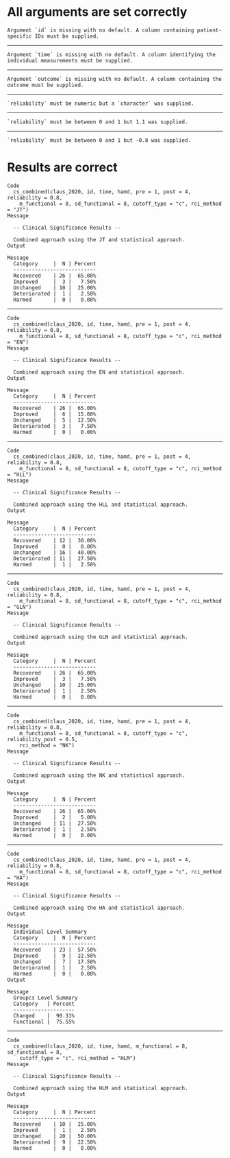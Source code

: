 # All arguments are set correctly

    Argument `id` is missing with no default. A column containing patient-specific IDs must be supplied.

---

    Argument `time` is missing with no default. A column identifying the individual measurements must be supplied.

---

    Argument `outcome` is missing with no default. A column containing the outcome must be supplied.

---

    `reliability` must be numeric but a `character` was supplied.

---

    `reliability` must be between 0 and 1 but 1.1 was supplied.

---

    `reliability` must be between 0 and 1 but -0.8 was supplied.

# Results are correct

    Code
      cs_combined(claus_2020, id, time, hamd, pre = 1, post = 4, reliability = 0.8,
        m_functional = 8, sd_functional = 8, cutoff_type = "c", rci_method = "JT")
    Message
      
      -- Clinical Significance Results --
      
      Combined approach using the JT and statistical approach.
    Output
      
    Message
      Category     |  N | Percent
      ---------------------------
      Recovered    | 26 |  65.00%
      Improved     |  3 |   7.50%
      Unchanged    | 10 |  25.00%
      Deteriorated |  1 |   2.50%
      Harmed       |  0 |   0.00%

---

    Code
      cs_combined(claus_2020, id, time, hamd, pre = 1, post = 4, reliability = 0.8,
        m_functional = 8, sd_functional = 8, cutoff_type = "c", rci_method = "EN")
    Message
      
      -- Clinical Significance Results --
      
      Combined approach using the EN and statistical approach.
    Output
      
    Message
      Category     |  N | Percent
      ---------------------------
      Recovered    | 26 |  65.00%
      Improved     |  6 |  15.00%
      Unchanged    |  5 |  12.50%
      Deteriorated |  3 |   7.50%
      Harmed       |  0 |   0.00%

---

    Code
      cs_combined(claus_2020, id, time, hamd, pre = 1, post = 4, reliability = 0.8,
        m_functional = 8, sd_functional = 8, cutoff_type = "c", rci_method = "HLL")
    Message
      
      -- Clinical Significance Results --
      
      Combined approach using the HLL and statistical approach.
    Output
      
    Message
      Category     |  N | Percent
      ---------------------------
      Recovered    | 12 |  30.00%
      Improved     |  0 |   0.00%
      Unchanged    | 16 |  40.00%
      Deteriorated | 11 |  27.50%
      Harmed       |  1 |   2.50%

---

    Code
      cs_combined(claus_2020, id, time, hamd, pre = 1, post = 4, reliability = 0.8,
        m_functional = 8, sd_functional = 8, cutoff_type = "c", rci_method = "GLN")
    Message
      
      -- Clinical Significance Results --
      
      Combined approach using the GLN and statistical approach.
    Output
      
    Message
      Category     |  N | Percent
      ---------------------------
      Recovered    | 26 |  65.00%
      Improved     |  3 |   7.50%
      Unchanged    | 10 |  25.00%
      Deteriorated |  1 |   2.50%
      Harmed       |  0 |   0.00%

---

    Code
      cs_combined(claus_2020, id, time, hamd, pre = 1, post = 4, reliability = 0.8,
        m_functional = 8, sd_functional = 8, cutoff_type = "c", reliability_post = 0.5,
        rci_method = "NK")
    Message
      
      -- Clinical Significance Results --
      
      Combined approach using the NK and statistical approach.
    Output
      
    Message
      Category     |  N | Percent
      ---------------------------
      Recovered    | 26 |  65.00%
      Improved     |  2 |   5.00%
      Unchanged    | 11 |  27.50%
      Deteriorated |  1 |   2.50%
      Harmed       |  0 |   0.00%

---

    Code
      cs_combined(claus_2020, id, time, hamd, pre = 1, post = 4, reliability = 0.8,
        m_functional = 8, sd_functional = 8, cutoff_type = "c", rci_method = "HA")
    Message
      
      -- Clinical Significance Results --
      
      Combined approach using the HA and statistical approach.
    Output
      
    Message
      Individual Level Summary
      Category     |  N | Percent
      ---------------------------
      Recovered    | 23 |  57.50%
      Improved     |  9 |  22.50%
      Unchanged    |  7 |  17.50%
      Deteriorated |  1 |   2.50%
      Harmed       |  0 |   0.00%
    Output
      
    Message
      Groupcs Level Summary
      Category   | Percent
      --------------------
      Changed    |  90.31%
      Functional |  75.55%

---

    Code
      cs_combined(claus_2020, id, time, hamd, m_functional = 8, sd_functional = 8,
        cutoff_type = "c", rci_method = "HLM")
    Message
      
      -- Clinical Significance Results --
      
      Combined approach using the HLM and statistical approach.
    Output
      
    Message
      Category     |  N | Percent
      ---------------------------
      Recovered    | 10 |  25.00%
      Improved     |  1 |   2.50%
      Unchanged    | 20 |  50.00%
      Deteriorated |  9 |  22.50%
      Harmed       |  0 |   0.00%

